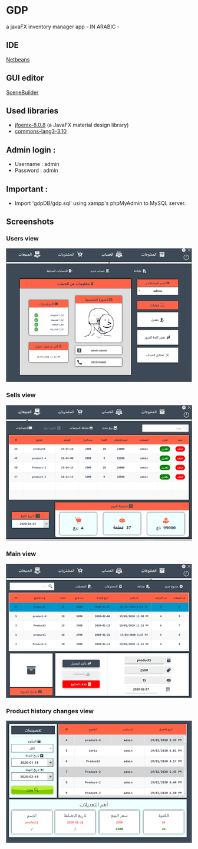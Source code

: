 # GDP
a javaFX inventory manager app - IN ARABIC -

## IDE
[Netbeans](https://netbeans.org/)

## GUI editor
[SceneBuilder](https://gluonhq.com/products/scene-builder/)

## Used libraries
- [jfoenix-8.0.8](http://jfoenix.com/) (a JavaFX material design library)
- [commons-lang3-3.10](http://commons.apache.org/proper/commons-lang/download_lang.cgi)


## Admin login : 
  - Username : admin
  - Password : admin
  
## Important :
- Import 'gdpDB/gdp.sql' using xampp's phpMyAdmin to MySQL server.  

## Screenshots

### Users view
![](interfaces/users_interface.png)

### Sells view
![](interfaces/sells_interface.png)

### Main view
![](interfaces/GPD%20Interfaces.png)

### Product history changes view
![](interfaces/prodhist_view.png)

